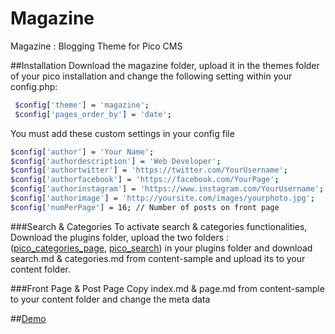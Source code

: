 # Magazine
Magazine : Blogging Theme for Pico CMS

##Installation
Download the magazine folder, upload it in the themes folder of your pico installation and change the following setting within your config.php:
```sh
 $config['theme'] = 'magazine'; 
 $config['pages_order_by'] = 'date'; 
```

You must add these custom settings in your config file 
```sh
$config['author'] = 'Your Name';  
$config['authordescription'] = 'Web Developer';
$config['authortwitter'] = 'https://twitter.com/YourUsername'; 
$config['authorfacebook'] = 'https://facebook.com/YourPage';
$config['authorinstagram'] = 'https://www.instagram.com/YourUsername';
$config['authorimage'] = 'http://yoursite.com/images/yourphoto.jpg';
$config['numPerPage'] = 16; // Number of posts on front page
```

###Search & Categories
To activate search & categories functionalities, Download the plugins folder, upload the two folders : (<a href="https://github.com/julindra/pico_categories_page">pico_categories_page</a>, <a href="https://github.com/mwgg/Pico-Search">pico_search</a>) in your plugins folder and download search.md & categories.md from content-sample and upload its to your content folder.

###Front Page & Post Page
Copy index.md & page.md from content-sample to your content folder and change the meta data 

##<a href="http://freehtml5.co/demos/magazine/">Demo</a>

